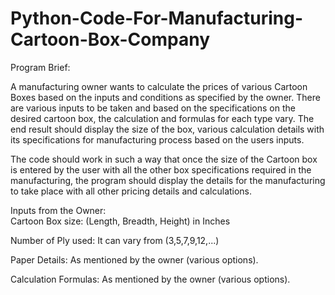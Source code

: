 # Python-Code-For-Manufacturing-Cartoon-Box-Company
Program Brief: 

A manufacturing owner wants to calculate the prices of various Cartoon Boxes based on the inputs and conditions as specified by the owner. There are various inputs to be taken and based on the specifications on the desired cartoon box, the calculation and formulas for each type vary. The end result should display the size of the box, various calculation details with its specifications for manufacturing process based on the users inputs.  

The code should work in such a way that once the size of the Cartoon box is entered by the user with all the other box specifications required in the manufacturing, the program should display the details for the manufacturing to take place with all other pricing details and calculations.  

Inputs from the Owner:  
Cartoon Box size: (Length, Breadth, Height) in Inches 

Number of Ply used: It can vary from (3,5,7,9,12,...) 

Paper Details: As mentioned by the owner (various options). 

Calculation Formulas: As mentioned by the owner (various options).
